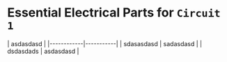 # Essential Electrical Parts for `Circuit 1`

| asdasdasd              |
|------------|-----------|
| sdasasdasd | sadasdasd |
| dsdasdads  | asdasdasd |
